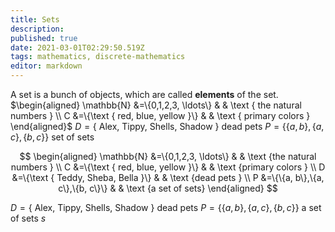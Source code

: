 ```yaml
---
title: Sets
description: 
published: true
date: 2021-03-01T02:29:50.519Z
tags: mathematics, discrete-mathematics
editor: markdown
---
```


A set is a bunch of objects, which are called **elements** of the set. 
$\begin{aligned} \mathbb{N} &=\{0,1,2,3, \ldots\} & & \text { the natural numbers } \\ C &=\{\text { red, blue, yellow }\} & & \text { primary colors } \end{aligned}$
$D=\{$ Alex, Tippy, Shells, Shadow $\}$ dead pets 
$P=\{\{a, b\},\{a, c\},\{b, c\}\}$ set of sets

$$
\begin{aligned}
\mathbb{N} &=\{0,1,2,3, \ldots\} & & \text {the natural numbers } \\
C &=\{\text { red, blue, yellow }\} & & \text {primary colors } \\
D &=\{\text { Teddy, Sheba, Bella }\} & & \text {dead pets } \\ 
P &=\{\{a, b\},\{a, c\},\{b, c\}\} & & \text {a set of sets}
\end{aligned}
$$

$D=\{$ Alex, Tippy, Shells, Shadow $\}$ dead pets $P=\{\{a, b\},\{a, c\},\{b, c\}\}$
a set of sets $s$
